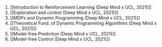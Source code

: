 1. [[Introduction to Reinforcement Learning (Deep Mind x UCL, 2021)]]
2. [[Exploration and control (Deep Mind x UCL, 2021)]]
3. [[MDPs and Dynamic Programming (Deep Mind x UCL, 2021)]]
4. [[Theoretical Fund. of Dynamic Programming Algorithms (Deep Mind x UCL, 2021)]]
5. [[Model-free Prediction (Deep Mind x UCL, 2021)]]
6. [[Model-free Control (Deep Mind x UCL, 2021)]]